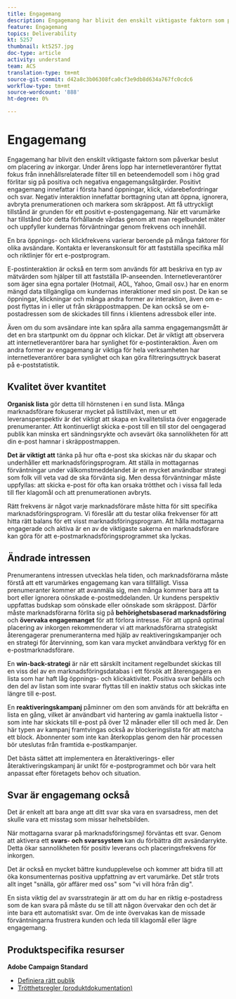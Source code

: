 ```yaml
---
title: Engagemang
description: Engagemang har blivit den enskilt viktigaste faktorn som påverkar beslut om placering av inkorgar.
feature: Engagemang
topics: Deliverability
kt: 5257
thumbnail: kt5257.jpg
doc-type: article
activity: understand
team: ACS
translation-type: tm+mt
source-git-commit: d42a8c3b06308fca0cf3e9db8d634a767fc0cdc6
workflow-type: tm+mt
source-wordcount: '888'
ht-degree: 0%

---
```



# Engagemang

Engagemang har blivit den enskilt viktigaste faktorn som påverkar beslut om placering av inkorgar. Under årens lopp har internetleverantörer flyttat fokus från innehållsrelaterade filter till en beteendemodell som i hög grad förlitar sig på positiva och negativa engagemangsåtgärder. Positivt engagemang innefattar i första hand öppningar, klick, vidarebefordringar och svar. Negativ interaktion innefattar borttagning utan att öppna, ignorera, avbryta prenumerationen och markera som skräppost. Att få uttryckligt tillstånd är grunden för ett positivt e-postengagemang. När ett varumärke har tillstånd bör detta förhållande vårdas genom att man regelbundet mäter och uppfyller kundernas förväntningar genom frekvens och innehåll.

En bra öppnings- och klickfrekvens varierar beroende på många faktorer för olika avsändare. Kontakta er leveranskonsult för att fastställa specifika mål och riktlinjer för ert e-postprogram.

E-postinteraktion är också en term som används för att beskriva en typ av mätvärden som hjälper till att fastställa IP-anseenden. Internetleverantörer som äger sina egna portaler (Hotmail, AOL, Yahoo, Gmail osv.) har en enorm mängd data tillgängliga om kundernas interaktioner med sin post. De kan se öppningar, klickningar och många andra former av interaktion, även om e-post flyttas in i eller ut från skräppostmappen. De kan också se om e-postadressen som de skickades till finns i klientens adressbok eller inte.

Även om du som avsändare inte kan spåra alla samma engagemangsmått är det en bra startpunkt om du öppnar och klickar. Det är viktigt att observera att internetleverantörer bara har synlighet för e-postinteraktion. Även om andra former av engagemang är viktiga för hela verksamheten har internetleverantörer bara synlighet och kan göra filtreringsuttryck baserat på e-poststatistik.

## Kvalitet över kvantitet

**Organisk lista** gör detta till hörnstenen i en sund lista. Många marknadsförare fokuserar mycket på listtillväxt, men ur ett leveransperspektiv är det viktigt att skapa en kvalitetslista över engagerade prenumeranter. Att kontinuerligt skicka e-post till en till stor del oengagerad publik kan minska ert sändningsrykte och avsevärt öka sannolikheten för att din e-post hamnar i skräppostmappen.

**Det är viktigt att** tänka på hur ofta e-post ska skickas när du skapar och underhåller ett marknadsföringsprogram. Att ställa in mottagarnas förväntningar under välkomstmeddelandet är en mycket användbar strategi som folk vill veta vad de ska förvänta sig. Men dessa förväntningar måste uppfyllas: att skicka e-post för ofta kan orsaka trötthet och i vissa fall leda till fler klagomål och att prenumerationen avbryts.

Rätt frekvens är något varje marknadsförare måste hitta för sitt specifika marknadsföringsprogram. Vi föreslår att du testar olika frekvenser för att hitta rätt balans för ett visst marknadsföringsprogram. Att hålla mottagarna engagerade och aktiva är en av de viktigaste sakerna en marknadsförare kan göra för att e-postmarknadsföringsprogrammet ska lyckas.

## Ändrade intressen

Prenumerantens intressen utvecklas hela tiden, och marknadsförarna måste förstå att ett varumärkes engagemang kan vara tillfälligt. Vissa prenumeranter kommer att avanmäla sig, men många kommer bara att ta bort eller ignorera oönskade e-postmeddelanden. Ur kundens perspektiv uppfattas budskap som oönskade eller oönskade som skräppost. Därför måste marknadsförarna förlita sig på **behörighetsbaserad marknadsföring** och **övervaka engagemanget** för att förlora intresse. För att uppnå optimal placering av inkorgen rekommenderar vi att marknadsförarna strategiskt återengagerar prenumeranterna med hjälp av reaktiveringskampanjer och en strategi för återvinning, som kan vara mycket användbara verktyg för en e-postmarknadsförare.

En **win-back-strategi** är när ett särskilt incitament regelbundet skickas till en viss del av en marknadsföringsdatabas i ett försök att återengagera en lista som har haft låg öppnings- och klickaktivitet. Positiva svar behålls och den del av listan som inte svarar flyttas till en inaktiv status och skickas inte längre till e-post.

En **reaktiveringskampanj** påminner om den som används för att bekräfta en lista en gång, vilket är användbart vid hantering av gamla inaktuella listor - som inte har skickats till e-post på över 12 månader eller till och med år. Den här typen av kampanj framtvingas också av blockeringslista för att matcha ett block. Abonnenter som inte kan återkopplas genom den här processen bör uteslutas från framtida e-postkampanjer.

Det bästa sättet att implementera en återaktiverings- eller återaktiveringskampanj är unikt för e-postprogrammet och bör vara helt anpassat efter företagets behov och situation.

## Svar är engagemang också

Det är enkelt att bara ange att ditt svar ska vara en svarsadress, men det skulle vara ett misstag som missar helhetsbilden.

När mottagarna svarar på marknadsföringsmejl förväntas ett svar. Genom att aktivera ett **svars- och svarssystem** kan du förbättra ditt avsändarrykte. Detta ökar sannolikheten för positiv leverans och placeringsfrekvens för inkorgen.

Det är också en mycket bättre kundupplevelse och kommer att bidra till att öka konsumenternas positiva uppfattning av ert varumärke. Det står trots allt inget &quot;snälla, gör affärer med oss&quot; som &quot;vi vill höra från dig&quot;.

En sista viktig del av svarsstrategin är att om du har en riktig e-postadress som de kan svara på måste du se till att någon övervakar den och det är inte bara ett automatiskt svar. Om de inte övervakas kan de missade förväntningarna frustrera kunden och leda till klagomål eller lägre engagemang.

## Produktspecifika resurser

**Adobe Campaign Standard**

* [Definiera rätt publik](https://experienceleague.adobe.com/docs/campaign-standard/using/communication-channels/delivery-bestpractices/define-the-right-audience.html)
* [Trötthetsregler (produktdokumentation)](https://experienceleague.adobe.com/docs/campaign-standard/using/testing-and-sending/working-with-typology-rules/fatigue-rules.html)
